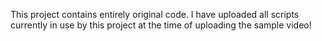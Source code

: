 This project contains entirely original code. I have uploaded all scripts currently in use by this project at the time of uploading the sample video!
